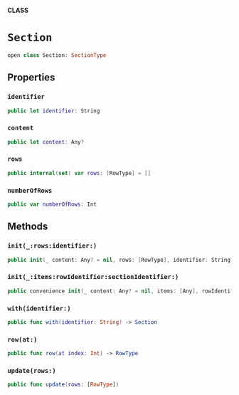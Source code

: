 **CLASS**

# `Section`

```swift
open class Section: SectionType
```

## Properties
### `identifier`

```swift
public let identifier: String
```

### `content`

```swift
public let content: Any?
```

### `rows`

```swift
public internal(set) var rows: [RowType] = []
```

### `numberOfRows`

```swift
public var numberOfRows: Int
```

## Methods
### `init(_:rows:identifier:)`

```swift
public init(_ content: Any? = nil, rows: [RowType], identifier: String? = nil)
```

### `init(_:items:rowIdentifier:sectionIdentifier:)`

```swift
public convenience init(_ content: Any? = nil, items: [Any], rowIdentifier: String? = nil, sectionIdentifier: String? = nil)
```

### `with(identifier:)`

```swift
public func with(identifier: String) -> Section
```

### `row(at:)`

```swift
public func row(at index: Int) -> RowType
```

### `update(rows:)`

```swift
public func update(rows: [RowType])
```
